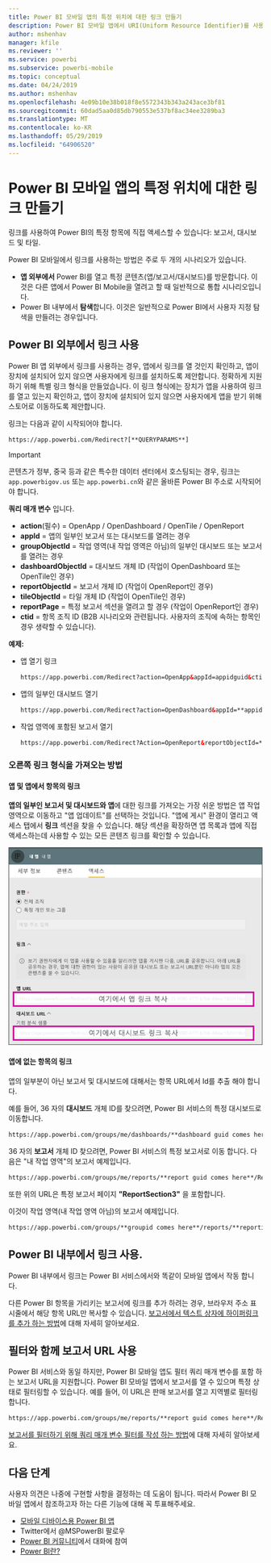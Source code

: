 ```yaml
---
title: Power BI 모바일 앱의 특정 위치에 대한 링크 만들기
description: Power BI 모바일 앱에서 URI(Uniform Resource Identifier)를 사용하여 특정 대시보드, 타일 또는 보고서에 대한 딥 링크를 만드는 방법에 대해 알아봅니다.
author: mshenhav
manager: kfile
ms.reviewer: ''
ms.service: powerbi
ms.subservice: powerbi-mobile
ms.topic: conceptual
ms.date: 04/24/2019
ms.author: mshenhav
ms.openlocfilehash: 4e09b10e38b018f8e5572343b343a243ace3bf81
ms.sourcegitcommit: 60dad5aa0d85db790553e537bf8ac34ee3289ba3
ms.translationtype: MT
ms.contentlocale: ko-KR
ms.lasthandoff: 05/29/2019
ms.locfileid: "64906520"
---
```

# <a name="create-a-link-to-a-specific-location-in-the-power-bi-mobile-apps"></a>Power BI 모바일 앱의 특정 위치에 대한 링크 만들기
링크를 사용하여 Power BI의 특정 항목에 직접 액세스할 수 있습니다: 보고서, 대시보드 및 타일.

Power BI 모바일에서 링크를 사용하는 방법은 주로 두 개의 시나리오가 있습니다. 

* **앱 외부에서** Power BI를 열고 특정 콘텐츠(앱/보고서/대시보드)를 방문합니다. 이것은 다른 앱에서 Power BI Mobile을 열려고 할 때 일반적으로 통합 시나리오입니다. 
* Power BI 내부에서 **탐색**합니다. 이것은 일반적으로 Power BI에서 사용자 지정 탐색을 만들려는 경우입니다.


## <a name="use-links-from-outside-of-power-bi"></a>Power BI 외부에서 링크 사용
Power BI 앱 외부에서 링크를 사용하는 경우, 앱에서 링크를 열 것인지 확인하고, 앱이 장치에 설치되어 있지 않으면 사용자에게 링크를 설치하도록 제안합니다. 정확하게 지원하기 위해 특별 링크 형식을 만들었습니다. 이 링크 형식에는 장치가 앱을 사용하여 링크를 열고 있는지 확인하고, 앱이 장치에 설치되어 있지 않으면 사용자에게 앱을 받기 위해 스토어로 이동하도록 제안합니다.

링크는 다음과 같이 시작되어야 합니다.  
```html
https://app.powerbi.com/Redirect?[**QUERYPARAMS**]
```

> [!IMPORTANT]
> 콘텐츠가 정부, 중국 등과 같은 특수한 데이터 센터에서 호스팅되는 경우, 링크는 `app.powerbigov.us` 또는 `app.powerbi.cn`와 같은 올바른 Power BI 주소로 시작되어야 합니다. 


**쿼리 매개 변수** 입니다.
* **action**(필수) = OpenApp / OpenDashboard / OpenTile / OpenReport
* **appId** = 앱의 일부인 보고서 또는 대시보드를 열려는 경우 
* **groupObjectId** = 작업 영역(내 작업 영역은 아님)의 일부인 대시보드 또는 보고서를 열려는 경우
* **dashboardObjectId** = 대시보드 개체 ID (작업이 OpenDashboard 또는 OpenTile인 경우) 
* **reportObjectId** = 보고서 개체 ID (작업이 OpenReport인 경우)
* **tileObjectId** = 타일 개체 ID (작업이 OpenTile인 경우)
* **reportPage** = 특정 보고서 섹션을 열려고 할 경우 (작업이 OpenReport인 경우)
* **ctid** = 항목 조직 ID (B2B 시나리오와 관련됩니다. 사용자의 조직에 속하는 항목인 경우 생략할 수 있습니다).

**예제:**

* 앱 열기 링크 
  ```html
  https://app.powerbi.com/Redirect?action=OpenApp&appId=appidguid&ctid=organizationid
  ```

* 앱의 일부인 대시보드 열기 
  ```html
  https://app.powerbi.com/Redirect?action=OpenDashboard&appId=**appidguid**&dashboardObjectId=**dashboardidguid**&ctid=**organizationid**
  ```

* 작업 영역에 포함된 보고서 열기
  ```html
  https://app.powerbi.com/Redirect?Action=OpenReport&reportObjectId=**reportidguid**&groupObjectId=**groupidguid**&reportPage=**ReportSectionName**
  ```

### <a name="how-to-get-the-right-link-format"></a>오른쪽 링크 형식을 가져오는 방법

#### <a name="links-of-apps-and-items-in-app"></a>앱 및 앱에서 항목의 링크

**앱의 일부인 보고서 및 대시보드와 앱**에 대한 링크를 가져오는 가장 쉬운 방법은 앱 작업 영역으로 이동하고 "앱 업데이트"를 선택하는 것입니다.  "앱에 게시" 환경이 열리고 액세스 탭에서 **링크** 섹션을 찾을 수 있습니다. 해당 섹션을 확장하면 앱 목록과 앱에 직접 액세스하는데 사용할 수 있는 모든 콘텐츠 링크를 확인할 수 있습니다.

![Power BI 앱 링크를 게시 ](./media/mobile-apps-links/mobile-link-copy-app-links.png)

#### <a name="links-of-items-not-in-app"></a>앱에 없는 항목의 링크 

앱의 일부분이 아닌 보고서 및 대시보드에 대해서는 항목 URL에서 Id를 추출 해야 합니다.

예를 들어, 36 자의 **대시보드** 개체 ID를 찾으려면, Power BI 서비스의 특정 대시보드로 이동합니다.  

```html
https://app.powerbi.com/groups/me/dashboards/**dashboard guid comes here**?ctid=**organization id comes here**`
```

36 자의 **보고서** 개체 ID 찾으려면, Power BI 서비스의 특정 보고서로 이동 합니다.
다음은 "내 작업 영역"의 보고서 예제입니다. 

```html
https://app.powerbi.com/groups/me/reports/**report guid comes here**/ReportSection3?ctid=**organization id comes here**`
```
또한 위의 URL은 특정 보고서 페이지 **"ReportSection3"** 을 포함합니다.

이것이 작업 영역(내 작업 영역 아님)의 보고서 예제입니다.

```html
https://app.powerbi.com/groups/**groupid comes here**/reports/**reportid comes here**/ReportSection1?ctid=**organizationid comes here**
```

## <a name="use-links-inside-power-bi"></a>Power BI 내부에서 링크 사용.

Power BI 내부에서 링크는 Power BI 서비스에서와 똑같이 모바일 앱에서 작동 합니다.

다른 Power BI 항목을 가리키는 보고서에 링크를 추가 하려는 경우, 브라우저 주소 표시줄에서 해당 항목 URL만 복사할 수 있습니다. [보고서에서 텍스트 상자에 하이퍼링크를 추가 하는 방법](https://docs.microsoft.com/power-bi/service-add-hyperlink-to-text-box)에 대해 자세히 알아보세요.

## <a name="use-report-url-with-filter"></a>필터와 함께 보고서 URL 사용
Power BI 서비스와 동일 하지만, Power BI 모바일 앱도 필터 쿼리 매개 변수를 포함 하는 보고서 URL을 지원합니다. Power BI 모바일 앱에서 보고서를 열 수 있으며 특정 상태로 필터링할 수 있습니다. 예를 들어, 이 URL은 판매 보고서를 열고 지역별로 필터링합니다.
```html
https://app.powerbi.com/groups/me/reports/**report guid comes here**/ReportSection3?ctid=**organization id comes here**&filter=Store/Territory eq 'NC'
```

[보고서를 필터하기 위해 쿼리 매개 변수 필터를 작성 하는 방법](https://docs.microsoft.com/power-bi/service-url-filters)에 대해 자세히 알아보세요.

## <a name="next-steps"></a>다음 단계
사용자 의견은 나중에 구현할 사항을 결정하는 데 도움이 됩니다. 따라서 Power BI 모바일 앱에서 참조하고자 하는 다른 기능에 대해 꼭 투표해주세요. 

* [모바일 디바이스용 Power BI 앱](mobile-apps-for-mobile-devices.md)
* Twitter에서 @MSPowerBI 팔로우
* [Power BI 커뮤니티](http://community.powerbi.com/)에서 대화에 참여
* [Power BI란?](../../power-bi-overview.md)

